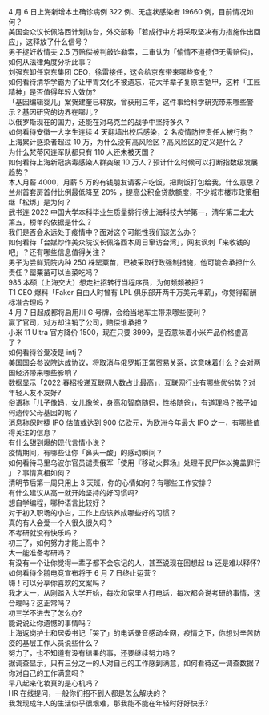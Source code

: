 4 月 6 日上海新增本土确诊病例 322 例、无症状感染者 19660 例，目前情况如何？  
美国会众议长佩洛西计划访台，外交部称「若成行中方将采取坚决有力措施作出回应」，这释放了什么信号？  
男子捉奸收情夫 2.5 万赔偿被判敲诈勒索，二审认为「偷情不道德但无需赔偿」，如何从法律角度分析此事？  
刘强东卸任京东集团 CEO，徐雷接任，这会给京东带来哪些变化？  
如何看待清华学霸为了让甲胄文化不被遗忘，花大半辈子复原古铠甲，这种「工匠精神」是否值得年轻人效仿?  
「基因编辑婴儿」案贺建奎已释放，曾获刑三年，这件事给科学研究带来哪些警示？基因研究的边界在哪儿？  
以俄罗斯现在的国力，还能在对乌克兰的战争中坚持多久？  
如何看待安徽一大学生连续 4 天翻墙出校后感染，2 名疫情防控责任人被行拘？  
上海累计感染者超过 10 万，为什么没有高风险区？高风险区的定义是什么？  
为什么梵蒂冈连军队都只有 110 人还未被灭国？  
如何看待上海新冠病毒感染人群突破 10 万人？预计什么时候可以打断指数级发展趋势？  
本人月薪 4000，月薪 5 万的有钱朋友请客户吃饭，把剩饭打包给我，什么意思？  
兰州首套房首付比例最低降至 20% ，提高公积金贷款额度，不少城市楼市政策相继「松绑」是为何？  
武书连 2022 中国大学本科毕业生质量排行榜上海科技大学第一，清华第二北大第五，榜单的依据是什么？  
我们是否会永远处于疫情中？面对这个可能性我们该怎么办？  
如何看待「台媒炒作美众院议长佩洛西本周日窜访台湾」，网友讽刺「来收钱的吧」？还有哪些信息值得关注？  
男子为尝鲜荒院内种 250 株罂粟苗，已被采取行政强制措施，他可能会承担什么责任？罂粟苗可以当菜吃吗？  
985 本硕（上海交大）想走社招转行当程序员，为何频频被拒？  
T1 CEO 爆料「Faker 自由人时曾有 LPL 俱乐部开两千万美元年薪」，你觉得薪酬标准合理吗？  
4 月 7 日起成都将启用川 G 号牌，会给当地车主带来哪些便利？  
赢了官司，对方却注销了公司，赔偿谁承担？  
小米 11 Ultra 官方降价 1500，现在只要 3999，是否意味着小米产品价格虚高了？  
如何看待谷爱凌是 intj？  
美国国会参议院达成协议，将取消与俄罗斯正常贸易关系，这意味着什么？会对两国经济带来哪些影响？  
数据显示「2022 春招投递互联网人数占比最高」，互联网行业有哪些优劣势？对年轻人友不友好?  
俗语称「儿子像妈，女儿像爸，身高和智商随妈，性格随爸」，有道理吗？孩子如何遗传父母基因的呢？  
消息称保时捷 IPO 估值或达到 900 亿欧元，为欧洲今年最大 IPO 之一，有哪些值得关注的信息？  
有什么甜到爆的现代言情小说？  
疫情期间，有哪些让你「鼻头一酸」的感动瞬间？  
如何看待马里乌波尔官员谴责俄军「使用『移动火葬场』处理平民尸体以掩盖罪行 」？事情真相如何？  
清明节后第一周只用上 3 天班，你的心情如何？有哪些工作安排？  
有什么建议从高一就开始坚持的好习惯吗?  
想自学编程，哪种语言比较好？  
对于初入职场的小白，工作上应该养成哪些好的习惯？  
真的有人会爱一个人很久很久吗？  
不考研就没有快乐吗？  
初三了，如何努力才能上高中？  
大一能准备考研吗？  
有没有一个让你觉得一辈子都不会忘记的人，甚至说现在回想起 ta 还是难以释怀?  
如何看待企鹅电竞宣布将于 6 月 7 日终止运营？  
嗨！可以分享你喜欢的文案吗？  
我才大一，从刚踏入大学开始，每次和家里人打电话，每次都会说考研的事情，这合理吗？这正常吗？  
初三学不进去了怎么办?  
能说说让你遗憾的事情吗？  
上海返岗护士和居委书记「哭了」的电话录音感动全网，疫情之下，你想对辛苦防疫的基层工作人员说些什么？  
努力了，也不知道有没有结果的事，还要继续努力吗？  
据调查显示，只有三分之一的人对自己的工作感到满意，如何看待这一调查数据？你对自己的工作满意吗？  
早八起来化妆真的是心机吗？  
HR 在线提问，一般你们招不到人都是怎么解决的？  
我发现成年人的生活似乎很艰难，那我能不能在年轻时好好快乐?  
